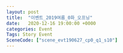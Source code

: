 ```yaml
---
layout: post
title:  "이벤트_2019여름_0화_오프닝"
date:   2020-12-16 19:00:00 +0000
categories: Event
Tags: Story Event
SceneCode: ["scene_evt190627_cp0_q1_s10"]
---
```


